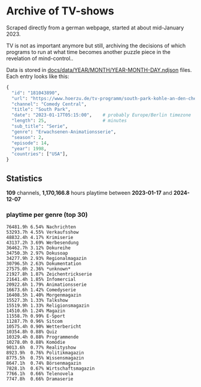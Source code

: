 # Archive of TV-shows

Scraped directly from a german webpage, started at about mid-January 2023.

TV is not as important anymore but still, archiving the decisions of which programs to run at what time
becomes another puzzle piece in the revelation of mind-control.. 

Data is stored in [docs/data/YEAR/MONTH/YEAR-MONTH-DAY.ndjson](docs/data/) files. 
Each entry looks like this:

```python
{
  "id": "181043890", 
  "url": "https://www.hoerzu.de/tv-programm/south-park-kohle-an-den-chefkoch/bid_181043890/", 
  "channel": "Comedy Central", 
  "title": "South Park", 
  "date": "2023-01-17T05:15:00",    # probably Europe/Berlin timezone 
  "length": 25,                     # minutes 
  "sub_title": "Serie", 
  "genre": "Erwachsenen-Animationsserie", 
  "season": 2, 
  "episode": 14, 
  "year": 1998, 
  "countries": ["USA"],
}
```

## Statistics

**109** channels, **1,170,166.8** hours playtime between **2023-01-17** and **2024-12-07**


### playtime per genre (top 30)

    76481.9h 6.54% Nachrichten
    53293.7h 4.55% Verkaufsshow
    48832.4h 4.17% Krimiserie
    43137.2h 3.69% Werbesendung
    36462.7h 3.12% Dokureihe
    34750.3h 2.97% Dokusoap
    34277.9h 2.93% Regionalmagazin
    30796.5h 2.63% Dokumentation
    27575.0h 2.36% *unknown*
    21927.8h 1.87% Zeichentrickserie
    21641.4h 1.85% Infomercial
    20922.6h 1.79% Animationsserie
    16673.6h 1.42% Comedyserie
    16408.5h 1.40% Morgenmagazin
    15527.3h 1.33% Talkshow
    15519.9h 1.33% Religionsmagazin
    14510.6h 1.24% Magazin
    11558.7h 0.99% E-Sport
    11287.7h 0.96% Sitcom
    10575.4h 0.90% Wetterbericht
    10354.8h 0.88% Quiz
    10329.4h 0.88% Programmende
    10278.0h 0.88% Komödie
    9013.6h  0.77% Realityshow
    8923.9h  0.76% Politikmagazin
    8775.5h  0.75% Wissensmagazin
    8647.1h  0.74% Börsenmagazin
    7828.1h  0.67% Wirtschaftsmagazin
    7766.1h  0.66% Telenovela
    7747.8h  0.66% Dramaserie
